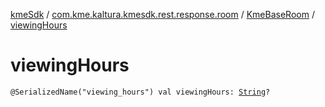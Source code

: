 [kmeSdk](../../index.md) / [com.kme.kaltura.kmesdk.rest.response.room](../index.md) / [KmeBaseRoom](index.md) / [viewingHours](./viewing-hours.md)

# viewingHours

`@SerializedName("viewing_hours") val viewingHours: `[`String`](https://kotlinlang.org/api/latest/jvm/stdlib/kotlin/-string/index.html)`?`